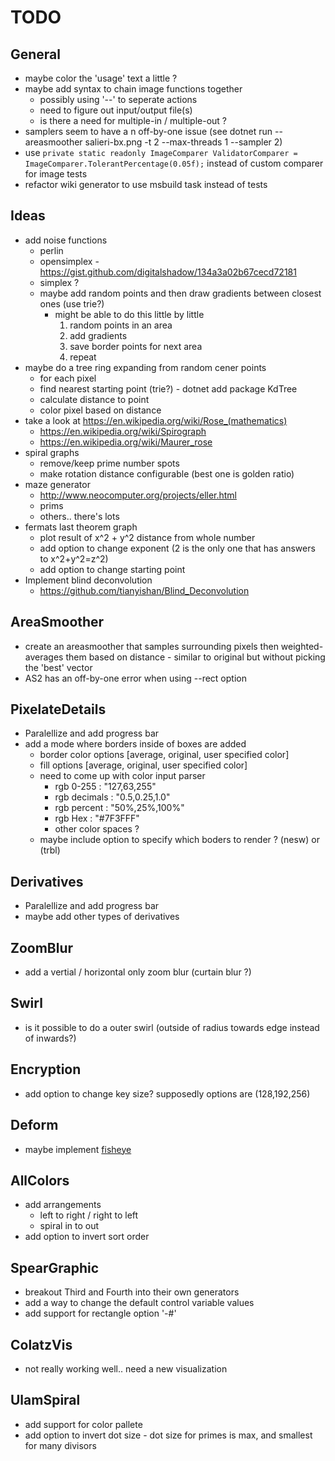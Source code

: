 # TODO #
## General ##
* maybe color the 'usage' text a little ?
* maybe add syntax to chain image functions together
  * possibly using '--' to seperate actions
  * need to figure out input/output file(s)
  * is there a need for multiple-in / multiple-out ?
* samplers seem to have a n off-by-one issue (see dotnet run -- areasmoother salieri-bx.png -t 2 --max-threads 1 --sampler 2)
* use ```private static readonly ImageComparer ValidatorComparer = ImageComparer.TolerantPercentage(0.05f);``` instead of custom comparer for image tests
* refactor wiki generator to use msbuild task instead of tests

## Ideas ##
* add noise functions
  * perlin
  * opensimplex - https://gist.github.com/digitalshadow/134a3a02b67cecd72181
  * simplex ?
  * maybe add random points and then draw gradients between closest ones (use trie?)
    * might be able to do this little by little
      1. random points in an area
      1. add gradients
      1. save border points for next area
      1. repeat
* maybe do a tree ring expanding from random cener points
  * for each pixel
  * find nearest starting point (trie?) - dotnet add package KdTree
  * calculate distance to point
  * color pixel based on distance
* take a look at https://en.wikipedia.org/wiki/Rose_(mathematics)
  * https://en.wikipedia.org/wiki/Spirograph
  * https://en.wikipedia.org/wiki/Maurer_rose
* spiral graphs
  * remove/keep prime number spots
  * make rotation distance configurable (best one is golden ratio)
* maze generator
  * http://www.neocomputer.org/projects/eller.html
  * prims
  * others.. there's lots
* fermats last theorem graph
  * plot result of x^2 + y^2 distance from whole number
  * add option to change exponent (2 is the only one that has answers to x^2+y^2=z^2)
  * add option to change starting point
* Implement blind deconvolution
  * https://github.com/tianyishan/Blind_Deconvolution

## AreaSmoother ##
* create an areasmoother that samples surrounding pixels then weighted-averages them based on distance - similar to original but without picking the 'best' vector
* AS2 has an off-by-one error when using --rect option

## PixelateDetails ##
* Paralellize and add progress bar
* add a mode where borders inside of boxes are added
  * border color options [average, original, user specified color]
  * fill options [average, original, user specified color]
  * need to come up with color input parser
    * rgb 0-255    : "127,63,255"
    * rgb decimals : "0.5,0.25,1.0"
    * rgb percent  : "50%,25%,100%"
    * rgb Hex      : "#7F3FFF"
    * other color spaces ?
  * maybe include option to specify which boders to render ? (nesw) or (trbl)

## Derivatives ##
* Paralellize and add progress bar
* maybe add other types of derivatives

## ZoomBlur ##
* add a vertial / horizontal only zoom blur (curtain blur ?)

## Swirl ##
* is it possible to do a outer swirl (outside of radius towards edge instead of inwards?)

## Encryption ##
* add option to change key size? supposedly options are (128,192,256)

## Deform ##
* maybe implement [fisheye](https://stackoverflow.com/questions/2477774/correcting-fisheye-distortion-programmatically)

## AllColors ##
* add arrangements
  * left to right / right to left
  * spiral in to out
* add option to invert sort order

## SpearGraphic ##
* breakout Third and Fourth into their own generators
* add a way to change the default control variable values
* add support for rectangle option '-#'

## ColatzVis ##
* not really working well.. need a new visualization

## UlamSpiral ##
* add support for color pallete
* add option to invert dot size - dot size for primes is max, and smallest for many divisors
